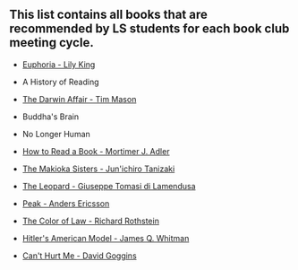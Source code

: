 ## This list contains all books that are recommended by LS students for each book club meeting cycle.

- [Euphoria - Lily King](https://www.goodreads.com/book/show/18467802-euphoria?from_search=true&from_srp=true&qid=FtXW0RI7eh&rank=1)

- A History of Reading 

- [The Darwin Affair - Tim Mason](https://www.goodreads.com/book/show/40591945-the-darwin-affair?ac=1&from_search=true&qid=Q0AiqFFMmd&rank=1)

- Buddha's Brain 

- No Longer Human

- [How to Read a Book - Mortimer J. Adler](https://www.goodreads.com/book/show/567610.How_to_Read_a_Book?from_search=true&from_srp=true&qid=weJiVh9dEe&rank=1)

- [The Makioka Sisters - Jun'ichiro Tanizaki](https://www.goodreads.com/book/show/34449.The_Makioka_Sisters)

- [The Leopard - Giuseppe Tomasi di Lamendusa](https://www.goodreads.com/book/show/625094.The_Leopard?ac=1&from_search=true&qid=I54f9M3TuY&rank=3)

- [Peak - Anders Ericsson](https://www.goodreads.com/book/show/26312997-peak?from_search=true&from_srp=true&qid=yfNmTfCdQk&rank=2)

- [The Color of Law - Richard Rothstein](https://www.goodreads.com/book/show/32191706-the-color-of-law?ac=1&from_search=true&qid=NqfPmRptgO&rank=1)

- [Hitler's American Model - James Q. Whitman](https://www.goodreads.com/book/show/31951513-hitler-s-american-model?from_search=true&from_srp=true&qid=FXvdHCoIqs&rank=1)

- [Can't Hurt Me - David Goggins](https://www.goodreads.com/book/show/41721428-can-t-hurt-me?ac=1&from_search=true&qid=TQljIZsEx2&rank=1)
